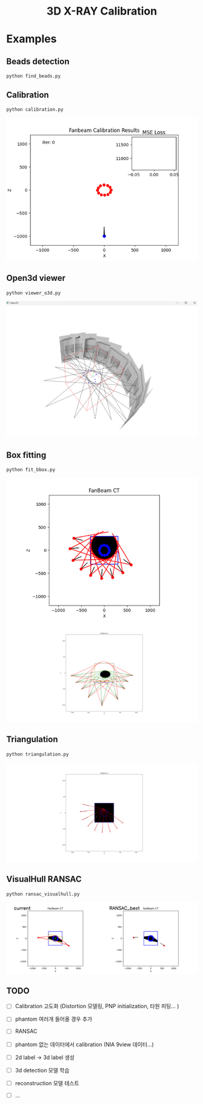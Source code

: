 <div align="center">   

# 3D X-RAY Calibration
</div>

# Examples

## Beads detection 

    python find_beads.py

## Calibration 

    python calibration.py 

![Example GIF](figs/calibration.gif)

## Open3d viewer

    python viewer_o3d.py

![IMAGE](figs/viewer_3d.png)

## Box fitting 

    python fit_bbox.py

![IMAGE](figs/visualhull.gif)
![IMAGE](figs/bbox2d.png)

## Triangulation 

    python triangulation.py

![IMAGE](figs/triangulation.png)

## VisualHull RANSAC

    python ransac_visualhull.py

![IMAGE](figs/ransac.gif)

## TODO 

- [ ] Calibration 고도화 (Distortion 모델링, PNP initialization, 타원 피팅... )   
- [ ] phantom 여러개 들어올 경우 추가 
- [ ] RANSAC 
- [ ] phantom 없는 데이터에서 calibration (NIA 9view 데이터...)
- [ ] 2d label -> 3d label 생성 
- [ ] 3d detection 모델 학습 
- [ ] reconstruction 모델 테스트 
- [ ] ...


